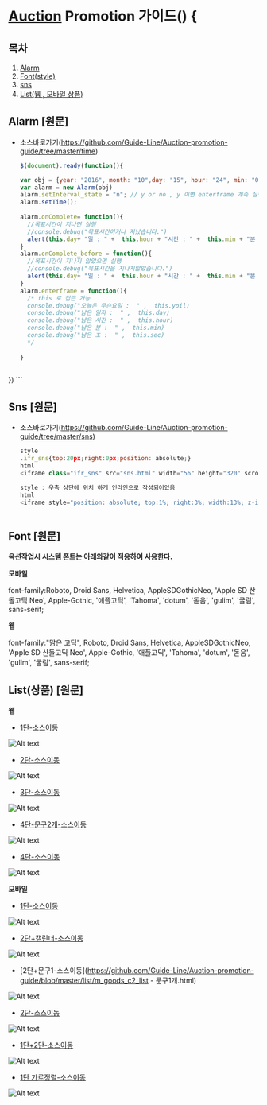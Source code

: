 
# [Auction](http://www.auction.co.kr) Promotion  가이드() {


## <a name='TOC'><a name='TOC'>목차</a>

  1. [Alarm](#alarm)
  1. [Font(style)](#font)
  1. [sns](#Sns)  
  1. [List(웹 , 모바일 상품)](#list)

  
 

## <a name='alarm'>Alarm</a> [원문]

  - 소스바로가기(https://github.com/Guide-Line/Auction-promotion-guide/tree/master/time)

   
    ```javascript
    $(document).ready(function(){
    
    var obj = {year: "2016", month: "10",day: "15", hour: "24", min: "00", sec: "00"}//목표시간 설정하기
    var alarm = new Alarm(obj)
    alarm.setInterval_state = "n"; // y or no , y 이면 enterframe 계속 실행
    alarm.setTime();
  
    alarm.onComplete= function(){
      //목표시간이 지나면 실행
      //console.debug("목표시간이거나 지났습니다.")
      alert(this.day+ "일 : " +  this.hour + "시간 : " +  this.min + "분 : "  +this.sec + "초")
    }
    alarm.onComplete_before = function(){
      //목표시간이 지나지 않았으면 실행
      //console.debug("목표시간을 지나지않았습니다.")
      alert(this.day+ "일 : " +  this.hour + "시간 : " +  this.min + "분 : "  +this.sec + "초 남았습니다.")
    }
    alarm.enterframe = function(){
      /* this 로 접근 가능
      console.debug("오늘은 무슨요일 :  " ,  this.yoil)
      console.debug("남은 일자 :  " ,  this.day)
      console.debug("남은 시간 :  " ,  this.hour)
      console.debug("남은 분 :  " ,  this.min)
      console.debug("남은 초 :  " ,  this.sec)
      */
      
    }
  
  })
    ```

## <a name='sns'>Sns</a> [원문]

  - 소스바로가기(https://github.com/Guide-Line/Auction-promotion-guide/tree/master/sns)

   
    ```javascript
    style    
    .ifr_sns{top:20px;right:0px;position: absolute;}
    html    
    <iframe class="ifr_sns" src="sns.html" width="56" height="320" scrolling="no" frameborder="0" allowTransparency="true"></iframe>

    style : 우측 상단에 위치 하게 인라인으로 작성되어있음
    html  
    <iframe style="position: absolute; top:1%; right:3%; width:13%; z-index:10;" src="m_sns.html" width="100%"  scrolling="no" frameborder="0" allowTransparency="true"></iframe>



    ```    


## <a name='font'>Font</a> [원문]
   
 
**옥션작업시 시스템 폰트는 아래와같이 적용하여 사용한다.**

**모바일**

font-family:Roboto, Droid Sans, Helvetica, AppleSDGothicNeo, 'Apple SD 산돌고딕 Neo', Apple-Gothic, '애플고딕', 'Tahoma', 'dotum', '돋움', 'gulim', '굴림', sans-serif;

**웹**

font-family:"맑은 고딕", Roboto, Droid Sans, Helvetica, AppleSDGothicNeo, 'Apple SD 산돌고딕 Neo', Apple-Gothic, '애플고딕', 'Tahoma', 'dotum', '돋움', 'gulim', '굴림', sans-serif;


  

## <a name='list'>List(상품)</a> [원문]  


  **웹**
  - [1단-소스이동](https://github.com/Guide-Line/Auction-promotion-guide/blob/master/list/goods_c1_list.html)

  ![Alt text](/img/1.jpg)  

  - [2단-소스이동](https://github.com/Guide-Line/Auction-promotion-guide/blob/master/list/goods_c2_list.html)

  ![Alt text](/img/2.jpg)

  - [3단-소스이동](https://github.com/Guide-Line/Auction-promotion-guide/blob/master/list/goods_c3_list.html)

  ![Alt text](/img/3.jpg)

  - [4단-문구2개-소스이동](https://github.com/Guide-Line/Auction-promotion-guide/blob/master/list/goods_c4_list-문구2개.html)

  ![Alt text](/img/4.jpg)

  - [4단-소스이동](https://github.com/Guide-Line/Auction-promotion-guide/blob/master/list/goods_c4_list.html)

  ![Alt text](/img/5.jpg)


**모바일**
  - [1단-소스이동](https://github.com/Guide-Line/Auction-promotion-guide/blob/master/list/m_goods_c1_list.html)

  ![Alt text](/img/m1.jpg)   

  - [2단+캘린더-소스이동](https://github.com/Guide-Line/Auction-promotion-guide/blob/master/list/m_goods_c1_list_calendar.html)

  ![Alt text](/img/m2.jpg)   

  - [2단+문구1-소스이동](https://github.com/Guide-Line/Auction-promotion-guide/blob/master/list/m_goods_c2_list - 문구1개.html)

  ![Alt text](/img/m3.jpg)   

  - [2단-소스이동](https://github.com/Guide-Line/Auction-promotion-guide/blob/master/list/m_goods_c2_list.html)  

  ![Alt text](/img/m4.jpg)   

  - [1단+2단-소스이동](https://github.com/Guide-Line/Auction-promotion-guide/blob/master/list/m_goods_list.html)  

  ![Alt text](/img/m5.jpg)   

  - [1단 가로정렬-소스이동](https://github.com/Guide-Line/Auction-promotion-guide/blob/master/list/m_goods_r1_list.html)

  ![Alt text](/img/m6.jpg)   

 

